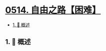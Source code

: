 # [0514. 自由之路【困难】](https://github.com/Tdahuyou/TNotes.leetcode/tree/main/notes/0514.%20%E8%87%AA%E7%94%B1%E4%B9%8B%E8%B7%AF%E3%80%90%E5%9B%B0%E9%9A%BE%E3%80%91)

<!-- region:toc -->

- [1. 📝 概述](#1--概述)

<!-- endregion:toc -->

## 1. 📝 概述
